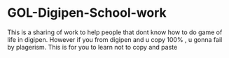 # GOL-Digipen-School-work 

This is a sharing of work to help people that dont know how to do game of life in digipen.
However if you from digipen and u copy 100% , u gonna fail by plagerism.
This is for you to learn not to copy and paste

